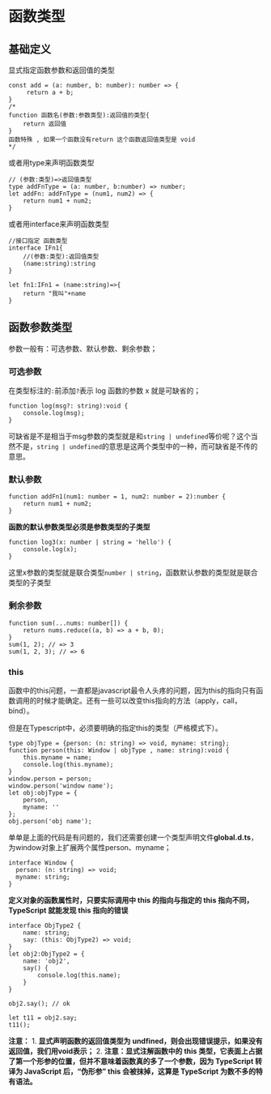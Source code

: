 # 函数类型

## 基础定义

显式指定函数参数和返回值的类型

```tsx
const add = (a: number, b: number): number => {
     return a + b;
}
/*
function 函数名(参数:参数类型):返回值的类型{
	return 返回值
}
函数特殊 , 如果一个函数没有return 这个函数返回值类型是 void
*/
```

或者用type来声明函数类型

```tsx
// (参数:类型)=>返回值类型 
type addFnType = (a: number, b:number) => number;
let addFn: addFnType = (num1, num2) => {
    return num1 + num2;
}
```

或者用interface来声明函数类型

```tsx
//接口指定 函数类型 
interface IFn1{
    //(参数:类型):返回值类型
    (name:string):string
}

let fn1:IFn1 = (name:string)=>{
    return "我叫"+name
} 
```



## 函数参数类型

参数一般有：可选参数、默认参数、剩余参数；

### 可选参数

在类型标注的`:`前添加`?`表示 log 函数的参数 x 就是可缺省的；

```tsx
function log(msg?: string):void {
    console.log(msg);
}
```

可缺省是不是相当于msg参数的类型就是和`string | undefined`等价呢？这个当然不是，`string | undefined`的意思是这两个类型中的一种，而可缺省是不传的意思。



### 默认参数

```tsx
function addFn1(num1: number = 1, num2: number = 2):number {
    return num1 + num2;
}
```



**函数的默认参数类型必须是参数类型的子类型**

```tsx
function log3(x: number | string = 'hello') {
    console.log(x);
}
```

这里x参数的类型就是联合类型`number | string`，函数默认参数的类型就是联合类型的子类型

### 剩余参数

```tsx
function sum(...nums: number[]) {
    return nums.reduce((a, b) => a + b, 0);
}
sum(1, 2); // => 3
sum(1, 2, 3); // => 6
```



### this

函数中的this问题，一直都是javascript最令人头疼的问题，因为this的指向只有函数调用的时候才能确定。还有一些可以改变this指向的方法（apply，call，bind）。

但是在Typescript中，必须要明确的指定this的类型（严格模式下）。

```tsx
type objType = {person: (n: string) => void, myname: string};
function person(this: Window | objType , name: string):void {
    this.myname = name;
    console.log(this.myname);
}
window.person = person;
window.person('window name');
let obj:objType = {
    person,
    myname: ''
};
obj.person('obj name');
```

单单是上面的代码是有问题的，我们还需要创建一个类型声明文件**global.d.ts**，为window对象上扩展两个属性person、myname；

```tsx
interface Window {
  person: (n: string) => void;
  myname: string;
}
```



**定义对象的函数属性时，只要实际调用中 this 的指向与指定的 this 指向不同，TypeScript 就能发现 this 指向的错误**

```tsx
interface ObjType2 {
    name: string;
    say: (this: ObjType2) => void;
}
let obj2:ObjType2 = {
    name: 'obj2',
    say() {
        console.log(this.name);
    }
} 

obj2.say(); // ok

let t11 = obj2.say;
t11();
```



**注意：**
 	1. **显式声明函数的返回值类型为 undfined，则会出现错误提示，如果没有返回值，我们用void表示；**
 	2. **注意：显式注解函数中的 this 类型，它表面上占据了第一个形参的位置，但并不意味着函数真的多了一个参数，因为 TypeScript 转译为 JavaScript 后，“伪形参” this 会被抹掉，这算是 TypeScript 为数不多的特有语法。**

